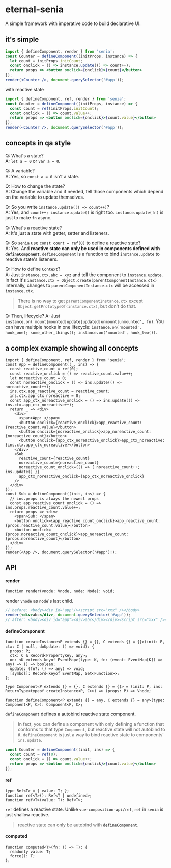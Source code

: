 # eternal-senia

A simple framework with imperative code to build declarative UI.

## it's simple

```jsx
import { defineComponent, render } from 'senia';
const Counter = defineComponent((initProps, instance) => {
  let count = initProps.initCount;
  const onclick = () => instance.update(() => count++);
  return props => <button onclick={onclick}>{count}</button>
});
render(<Counter />, document.querySelector('#app'));
```

with reactive state
```jsx
import { defineComponent, ref, render } from 'senia';
const Counter = defineComponent((initProps, instance) => {
  const count = ref(initProps.initCount);
  const onclick = () => count.value++;
  return props => <button onclick={onclick}>{count.value}</button>
});
render(<Counter />, document.querySelector('#app'));
```

## concepts in qa style

Q: What's a state?  
A: `let a = 0` or `var a = 0`.

Q: A variable?  
A: Yes, so `const a = 0` isn't a state.

Q: How to change the state?  
A: Change the variable and if needed, tell those components which depend on the variable to update themselves.

Q: So you write `instance.update(() => count++)`?  
A: Yes, and `count++; instance.update()` is right too. `instance.update(fn)` is just to make `fn` async.

Q: What's a reactive state?  
A: It's just a state with getter, setter and listeners.

Q: So `senia` use `const count = ref(0)` to define a reactive state?  
A: Yes. And **reactive state can only be used in components defined with `defineComponent`**. `defineComponent` is a function to bind `instance.update` to reactive state's listeners.

Q: How to define `Context`?  
A: Just `instance.ctx.abc = xyz` and tell the component to `instance.update`. In fact it's `instance.ctx = Object.create(parentComponentInstance.ctx)` internally, changes to `parentComponentInstance.ctx` will be accessed in `instance.ctx`.
> There is no way to get `parentComponentInstance.ctx` except `Object.getPrototypeOf(instance.ctx)`, but don't do that.

Q: Then, lifecycle?
A: Just `instance.on('mount|mounted|update|updated|unmount|unmounted', fn)`. You can have multiple hooks in one lifecycle: `instance.on('mounted', hook_one); some_other_things(); instance.on('mounted', hook_two())`.

## a complex example showing all concepts

```tsx
import { defineComponent, ref, render } from 'senia';
const App = defineComponent((_, ins) => {
  const reactive_count = ref(0);
  const reactive_onclick = () => reactive_count.value++;
  let noreactive_count = 0;
  const noreactive_onclick = () => ins.update(() => noreactive_count++);
  ins.ctx.app_reactive_count = reactive_count;
  ins.ctx.app_ctx_noreactive = 0;
  const app_ctx_noreactive_onclick = () => ins.update(() => ins.ctx.app_ctx_noreactive++);
  return _ => <div>
    <div>
      <span>App: </span>
      <button onclick={reactive_onclick}>app_reactive_count: {reactive_count.value}</button>
      <button onclick={noreactive_onclick}>app_noreactive_count: {noreactive_count}</button>
      <button onclick={app_ctx_noreactive_onclick}>app_ctx_noreactive: {ins.ctx.app_ctx_noreactive}</button>
    </div>
    <Sub
      reactive_count={reactive_count}
      noreactive_count={noreactive_count}
      noreactive_count_onclick={() => { noreactive_count++; ins.update() }}
      app_ctx_noreactive_onclick={app_ctx_noreactive_onclick}
    />
  </div>
});
const Sub = defineComponent((init, ins) => {
  // ins.props is always the newest props
  const app_reactive_count_onclick = () => ins.props.reactive_count.value++;
  return props => <div>
    <span>Sub: </span>
    <button onclick={app_reactive_count_onclick}>app_reactive_count: {props.reactive_count.value}</button>
    <button onclick={props.noreactive_count_onclick}>app_noreactive_count: {props.noreactive_count}</button>
  </div>
});
render(<App />, document.querySelector('#app')!);
```

## API

#### render

```tsx
function render(vnode: Vnode, node: Node): void;
```
render `vnode` as `node`'s last child.

```jsx
// before: <body><div id="app"/><script src="xxx" /></body>
render(<div>abc</div>, document.querySelector('#app'));
// after: <body><div id="app"><div>abc</div></div><script src="xxx" /></body>
```

#### defineComponent<span id="API_defineComponent" />
```tsx
function createInstance<P extends {} = {}, C extends {} = {}>(init: P, ctx: C | null, doUpdate: () => void): {
  props: P;
  ctx: C & Record<PropertyKey, any>;
  on: <K extends keyof EventMap>(type: K, fn: (event: EventMap[K]) => any) => () => boolean;
  update: (fn?: () => any) => void;
  [symbol]: Record<keyof EventMap, Set<Function>>;
};

type Component<P extends {} = {}, C extends {} = {}> = (init: P, ins: ReturnType<typeof createInstance<P, C>>) => (props: P) => Vnode;

function defineComponent<P extends {} = any, C extends {} = any>(type: Component<P, C>): Component<P, C>;
```

`defineComponent` defines a autobind reactive state component. 
> In fact, you can define a component with only defining a function that conforms to that type `Component`, but reactive state will not autobind to it. `defineComponent` is just a way to bind reactive state to components' `ins.update`.

```jsx
const Counter = defineComponent((init, ins) => {
  const count = ref(0);
  const onclick = () => count.value++;
  return props => <button onclick={onclick}>{count.value}</button>
});
```

#### ref
```tsx
type Ref<T> = { value: T; };
function ref<T>(): Ref<T | undefined>;
function ref<T>(value: T): Ref<T>;
```

`ref` defines a reactive state. Unlike `vue-composition-api/ref`, `ref` in `senia` is just shallow reactive.
> reactive state can only be autobind with [`defineComponent`](#API_defineComponent).

#### computed
```tsx
function computed<T>(fn: () => T): {
  readonly value: T;
  force(): T;
};
```

